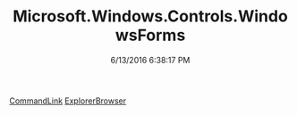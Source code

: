 ﻿---
title: Microsoft.Windows.Controls.WindowsForms
date: 6/13/2016 6:38:17 PM
---

[CommandLink](T-Microsoft.Windows.Controls.WindowsForms.CommandLink.html)
[ExplorerBrowser](T-Microsoft.Windows.Controls.WindowsForms.ExplorerBrowser.html)
